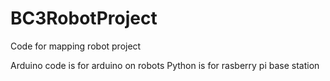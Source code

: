 # BC3RobotProject
Code for mapping robot project

Arduino code is for arduino on robots
Python is for rasberry pi base station
